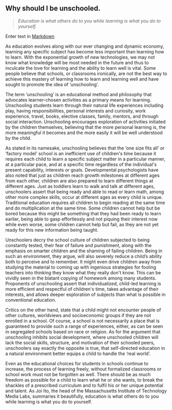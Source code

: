 ## Why should I be unschooled.


> _Education is what others do to you while learning is what you do to yourself._


Enter text in [Markdown](http://daringfireball.net/projects/markdown/)

As education evolves along with our ever changing and dynamic economy, learning any specific subject has become less important than learning how to learn. With the exponential growth of new technologies, we may not know what knowledge will be most needed in the future and thus to inculcate the love for learning and the ability to learn well is vital. Some people believe that schools, or classrooms ironically, are not the best way to achieve this mastery of learning how to learn and learning well and have sought to promote the idea of ‘unschooling’.

The term ‘unschooling’ is an educational method and philosophy that advocates learner-chosen activities as a primary means for learning. Unschooling students learn through their natural life experiences including play, having responsibilities, personal interests and curiosity, work experience, travel, books, elective classes, family, mentors, and through social interaction. Unschooling encourages exploration of activities initiated by the children themselves, believing that the more personal learning is, the more meaningful it becomes and the more easily it will be well understood by the child.

As stated in its namesake, unschooling believes that the ‘one size fits all’ or ‘factory model’ school is an inefficient use of children's time because it requires each child to learn a specific subject matter in a particular manner, at a particular pace, and at a specific time regardless of the individual's present capability, interests or goals. Developmental psychologists have also noted that just as children reach growth milestones at different ages from each other, children are also prepared to learn different things at different ages. Just as toddlers learn to walk and talk at different ages, unschoolers assert that being ready and able to read or learn math, among other more complex skills, occur at different ages as every child is unique. Traditional education requires all children to begin reading at the same time and do multiplication at the same time. Some children cannot help but be bored because this might be something that they had been ready to learn earlier, being able to gasp effortlessly and not piquing their interest now while even worse, some children cannot help but fail, as they are not yet ready for this new information being taught.

Unschoolers decry the school culture of children subjected to being constantly tested, their fear of failure and punishment, along with the emphasis on smarter children and the shaming of failing children. Being in such an environment, they argue, will also severely reduce a child’s ability both to perceive and to remember. It might even drive children away from studying the material to coming up with ingenious strategies for fooling teachers into thinking they know what they really don't know. This can be vividly seen in the blatant copying of homework among many students. Proponents of unschooling assert that individualized, child-led learning is more efficient and respectful of children's time, takes advantage of their interests, and allows deeper exploration of subjects than what is possible in conventional education.

Critics on the other hand, state that a child might not encounter people of other cultures, worldviews and socioeconomic groups if they are not enrolled in a school. Of course, a school is not necessarily a place that is guaranteed to provide such a range of experiences, either, as can be seen in segregated schools based on race or religion. As for the argument that unschooling inhibits social development, where unschooled children will lack the social skills, structure, and motivation of their schooled peers, unschoolers say exactly the opposite is true, that self-directed education in a natural environment better equips a child to handle the ‘real world’.

Even as the educational choices for students in schools continue to increase, the process of learning freely, without formalized classrooms or school work must not be forgotten as well. There should be as much freedom as possible for a child to learn what he or she wants, to break the shackles of a prescribed curriculum and to fulfil his or her unique potential and talent. As Joi Ito, the head of the Massachusetts Institute of Technology Media Labs, summaries it beautifully, education is what others do to you while learning is what you do to yourself.


